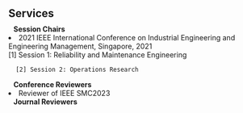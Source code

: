<h1 id="services"></h1>

<h2 style="margin: 60px 0px 10px;">Services</h2>

<h4 style="margin:0 10px 0;">Session Chairs</h4>

<li>
  2021 IEEE International Conference on Industrial Engineering and Engineering Management, Singapore, 2021
</li>
      [1] Session 1: Reliability and Maintenance Engineering
      
      [2] Session 2: Operations Research 

<h4 style="margin:0 10px 0;">Conference Reviewers</h4>
<li>
  Reviewer of IEEE SMC2023
</li>

<h4 style="margin:0 10px 0;">Journal Reviewers</h4>
